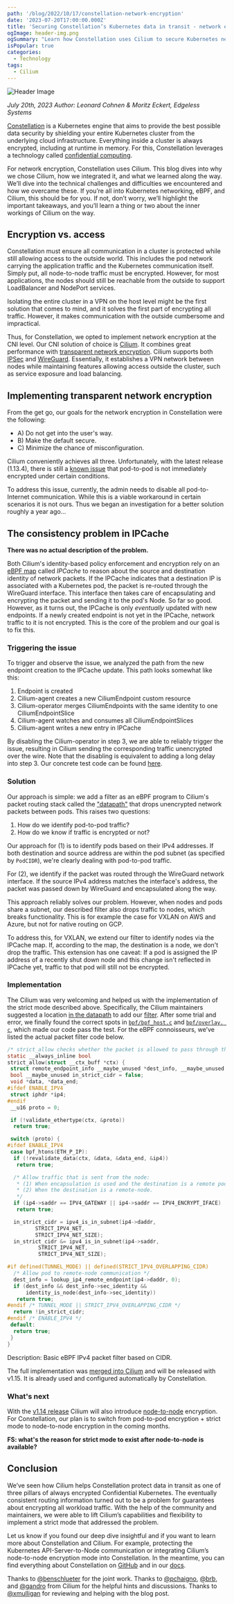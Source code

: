 ```yaml
---
path: '/blog/2022/10/17/constellation-network-encryption'
date: '2023-07-20T17:00:00.000Z'
title: 'Securing Constellation’s Kubernetes data in transit - network encryption with Cilium'
ogImage: header-img.png
ogSummary: "Learn how Constellation uses Cilium to secure Kubernetes networking"
isPopular: true
categories:
  - Technology
tags:
  - Cilium
---
```


![Header Image](header-img.png)

*July 20th, 2023*
*Author: Leonard Cohnen & Moritz Eckert, Edgeless Systems*

[Constellation](https://github.com/edgelesssys/constellation) is a Kubernetes engine that aims to provide the best possible data security by shielding your entire Kubernetes cluster from the underlying cloud infrastructure. Everything inside a cluster is always encrypted, including at runtime in memory. For this, Constellation leverages a technology called [confidential computing](https://content.edgeless.systems/hubfs/Confidential%20Computing%20Whitepaper.pdf).

For network encryption, Constellation uses Cilium. This blog dives into why we chose Cilium, how we integrated it, and what we learned along the way. We’ll dive into the technical challenges and difficulties we encountered and how we overcame these. If you’re all into Kubernetes networking, eBPF, and Cilium, this should be for you. If not, don’t worry, we’ll highlight the important takeaways, and you’ll learn a thing or two about the inner workings of Cilium on the way.

## Encryption vs. access

Constellation must ensure all communication in a cluster is protected while still allowing access to the outside world. This includes the pod network carrying the application traffic and the Kubernetes communication itself. Simply put, all node-to-node traffic must be encrypted. However, for most applications, the nodes should still be reachable from the outside to support LoadBalancer and NodePort services.

Isolating the entire cluster in a VPN on the host level might be the first solution that comes to mind, and it solves the first part of encrypting all traffic. However, it makes communication with the outside cumbersome and impractical.

Thus, for Constellation, we opted to implement network encryption at the CNI level. Our CNI solution of choice is [Cilium](https://cilium.io/). It combines great performance with [transparent network encryption](https://docs.cilium.io/en/stable/gettingstarted/encryption/). Cilium supports both [IPSec](https://docs.cilium.io/en/stable/gettingstarted/encryption-ipsec/) and [WireGuard](https://docs.cilium.io/en/stable/gettingstarted/encryption-wireguard/). Essentially, it establishes a VPN network between nodes while maintaining features allowing access outside the cluster, such as service exposure and load balancing.

## Implementing transparent network encryption

From the get go, our goals for the network encryption in Constellation were the following:

- A)      Do not get into the user's way.
- B)      Make the default secure.
- C)      Minimize the chance of misconfiguration.

Cilium conveniently achieves all three. Unfortunately, with the latest release (1.13.4), there is still a [known issue](https://docs.cilium.io/en/v1.13/security/network/encryption/#known-issues-and-workarounds) that pod-to-pod is not immediately encrypted under certain conditions. 

To address this issue, currently, the admin needs to disable all pod-to-Internet communication. While this is a viable workaround in certain scenarios it is not ours. Thus we began an investigation for a better solution roughly a year ago...


## The consistency problem in IPCache

**There was no actual description of the problem.**

Both Cilium's identity-based policy enforcement and encryption rely on an [eBPF map](https://docs.kernel.org/bpf/maps.html) called *IPCache* to reason about the source and destination identity of network packets. If the IPCache indicates that a destination IP is associated with a Kubernetes pod, the packet is re-routed through the WireGuard interface. This interface then takes care of encapsulating and encrypting the packet and sending it to the pod's Node. So far so good. However, as it turns out, the IPCache is only *eventually* updated with new endpoints. If a newly created endpoint is not yet in the IPCache, network traffic to it is not encrypted. This is the core of the problem and our goal is to fix this.

### Triggering the issue

To trigger and observe the issue, we analyzed the path from the new endpoint creation to the IPCache update. This path looks somewhat like this:

1. Endpoint is created
2. Cilium-agent creates a new CiliumEndpoint custom resource
3. Cilium-operator merges CiliumEndpoints with the same identity to one CiliumEndpointSlice
4. Cilium-agent watches and consumes all CiliumEndpointSlices
5. Cilium-agent writes a new entry in IPCache

By disabling the Cilium-operator in step 3, we are able to reliably trigger the issue, resulting in Cilium sending the corresponding traffic unencrypted over the wire. Note that the disabling is equivalent to adding a long delay into step 3. Our concrete test code can be found [here](https://github.com/cilium/cilium/blob/5da5882754569e118e713532b89dc4ca89ab76fd/test/k8s/datapath_configuration.go#L387). 

### Solution

Our approach is simple: we add a filter as an eBPF program to Cilium's packet routing stack called the ["datapath"](https://docs.cilium.io/en/stable/network/ebpf/intro/) that drops unencrypted network packets between pods. This raises two questions: 

1. How do we identify pod-to-pod traffic?
2. How do we know if traffic is encrypted or not?

Our approach for (1) is to identify pods based on their IPv4 addresses. If both destination and source address are within the pod subnet (as specified by `PodCIDR`), we're clearly dealing with pod-to-pod traffic.

For (2), we identify if the packet was routed through the WireGuard network interface. If the source IPv4 address matches the interface's address, the packet was passed down by WireGuard and encapsulated along the way. 

This approach reliably solves our problem. However, when nodes and pods share a subnet, our described filter also drops traffic to nodes, which breaks functionality. This is for example the case for VXLAN on AWS and Azure, but not for native routing on GCP.

To address this, for VXLAN, we extend our filter to identify nodes via the IPCache map. If, according to the map, the destination is a node, we don't drop the traffic. This extension has one caveat: If a pod is assigned the IP address of a recently shut down node and this change isn't reflected in IPCache yet, traffic to that pod will still not be encrypted.

### Implementation

The Cilium was very welcoming and helped us with the implementation of the strict mode described above. Specifically, the Cilium maintainers suggested a location [in the datapath](https://docs.cilium.io/en/v1.13/network/ebpf/lifeofapacket/#life-of-a-packet) to add our [filter](https://github.com/cilium/cilium/pull/21856/files#diff-f1851842acdc4e195dcd1b102c3c2597c293c1bfd04dc7e1bca8e02050102915R110). After some trial and error, we finally found the correct spots in [`bpf/bpf_host.c`](https://github.com/cilium/cilium/pull/21856/files#diff-ff0cc41af3fc733a268ec48f09df41cc2bf321f9191d8df1722b6d195e88e193R1495) and [`bpf/overlay. c`](https://github.com/cilium/cilium/pull/21856/files#diff-01b3b17d448a4cf12c8ce37729576da934f2c3ed8801216b33d4e13a39299193R684), which made our code pass the test. For the eBPF connoisseurs, we’ve listed the actual packet filter code below. 
```c
/* strict_allow checks whether the packet is allowed to pass through the strict mode. */
static __always_inline bool
strict_allow(struct __ctx_buff *ctx) {
 struct remote_endpoint_info __maybe_unused *dest_info, __maybe_unused *src_info;
 bool __maybe_unused in_strict_cidr = false;
 void *data, *data_end;
#ifdef ENABLE_IPV4
 struct iphdr *ip4;
#endif
 __u16 proto = 0;

 if (!validate_ethertype(ctx, &proto))
  return true;

 switch (proto) {
#ifdef ENABLE_IPV4
 case bpf_htons(ETH_P_IP):
  if (!revalidate_data(ctx, &data, &data_end, &ip4))
   return true;

  /* Allow traffic that is sent from the node:
   * (1) When encapsulation is used and the destination is a remote pod.
   * (2) When the destination is a remote-node.
   */
  if (ip4->saddr == IPV4_GATEWAY || ip4->saddr == IPV4_ENCRYPT_IFACE)
   return true;

  in_strict_cidr = ipv4_is_in_subnet(ip4->daddr,
         STRICT_IPV4_NET,
         STRICT_IPV4_NET_SIZE);
  in_strict_cidr &= ipv4_is_in_subnet(ip4->saddr,
          STRICT_IPV4_NET,
          STRICT_IPV4_NET_SIZE);

#if defined(TUNNEL_MODE) || defined(STRICT_IPV4_OVERLAPPING_CIDR)
  /* Allow pod to remote-node communication */
  dest_info = lookup_ip4_remote_endpoint(ip4->daddr, 0);
  if (dest_info && dest_info->sec_identity &&
      identity_is_node(dest_info->sec_identity))
   return true;
#endif /* TUNNEL_MODE || STRICT_IPV4_OVERLAPPING_CIDR */
  return !in_strict_cidr;
#endif /* ENABLE_IPV4 */
 default:
  return true;
 }
}
```

Description: Basic eBPF IPv4 packet filter based on CIDR.

The full implementation was [merged into Cilium](https://github.com/cilium/cilium/pull/21856) and will be released with v1.15. It is already used and configured automatically by Constellation. 

### What's next

With the [v1.14 release]([https://github.com/cilium/cilium/milestone/37](https://github.com/cilium/cilium/milestone/42)) Cilium will also introduce [node-to-node](https://github.com/cilium/cilium/pull/19401) encryption. For Constellation, our plan is to switch from pod-to-pod encryption + strict mode to node-to-node encryption in the coming months. 

**FS: what's the reason for strict mode to exist after node-to-node is available?**

## Conclusion

We’ve seen how Cilium helps Constellation protect data in transit as one of three pillars of always encrypted Confidential Kubernetes. The eventually consistent routing information turned out to be a problem for guarantees about encrypting all workload traffic. With the help of the community and maintainers, we were able to lift Cilium’s capabilities and flexibility to implement a strict mode that addressed the problem.

Let us know if you found our deep dive insightful and if you want to learn more about Constellation and Cilium. For example, protecting the Kubernetes API-Server-to-Node communication or integrating Cilium’s node-to-node encryption mode into Constellation. In the meantime, you can find everything about Constellation on [GitHub](https://github.com/edgelesssys/constellation) and in our [docs](https://docs.edgeless.systems/constellation).

Thanks to [@benschlueter](https://github.com/benschlueter) for the joint work. Thanks to [@pchaigno](https://github.com/pchaigno), [@brb](https://github.com/brb), and [@gandro](https://github.com/gandro) from Cilium for the helpful hints and discussions.
Thanks to [@xmulligan](https://github.com/xmulligan) for reviewing and helping with the blog post.
